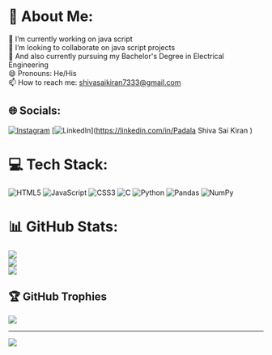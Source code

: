 # 💫 About Me:
🔭 I’m currently working on java script<br>👯 I’m looking to collaborate on java script projects<br>🌱 And also currently pursuing my Bachelor's Degree in Electrical Engineering<br>😄 Pronouns: He/His<br>📫 How to reach me: shivasaikiran7333@gmail.com


## 🌐 Socials:
[![Instagram](https://img.shields.io/badge/Instagram-%23E4405F.svg?logo=Instagram&logoColor=white)](https://instagram.com/kiransmiley_) [![LinkedIn](https://img.shields.io/badge/LinkedIn-%230077B5.svg?logo=linkedin&logoColor=white)](https://linkedin.com/in/Padala Shiva Sai Kiran ) 

# 💻 Tech Stack:
![HTML5](https://img.shields.io/badge/html5-%23E34F26.svg?style=for-the-badge&logo=html5&logoColor=white) ![JavaScript](https://img.shields.io/badge/javascript-%23323330.svg?style=for-the-badge&logo=javascript&logoColor=%23F7DF1E) ![CSS3](https://img.shields.io/badge/css3-%231572B6.svg?style=for-the-badge&logo=css3&logoColor=white) ![C](https://img.shields.io/badge/c-%2300599C.svg?style=for-the-badge&logo=c&logoColor=white) ![Python](https://img.shields.io/badge/python-3670A0?style=for-the-badge&logo=python&logoColor=ffdd54) ![Pandas](https://img.shields.io/badge/pandas-%23150458.svg?style=for-the-badge&logo=pandas&logoColor=white) ![NumPy](https://img.shields.io/badge/numpy-%23013243.svg?style=for-the-badge&logo=numpy&logoColor=white)
# 📊 GitHub Stats:
![](https://github-readme-stats.vercel.app/api?username=shivasaikiran&theme=merko&hide_border=false&include_all_commits=false&count_private=false)<br/>
![](https://github-readme-streak-stats.herokuapp.com/?user=shivasaikiran&theme=merko&hide_border=false)<br/>
![](https://github-readme-stats.vercel.app/api/top-langs/?username=shivasaikiran&theme=merko&hide_border=false&include_all_commits=false&count_private=false&layout=compact)

## 🏆 GitHub Trophies
![](https://github-profile-trophy.vercel.app/?username=shivasaikiran&theme=monokai&no-frame=false&no-bg=true&margin-w=4)

---
[![](https://visitcount.itsvg.in/api?id=shivasaikiran&icon=0&color=0)](https://visitcount.itsvg.in)

<!-- Proudly created with GPRM ( https://gprm.itsvg.in ) -->
